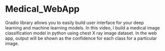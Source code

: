 # Medical_WebApp

Gradio library allows you to easily build user interface for your deep learning and machine learning models. In this video, i build a medical image classification model in python using chest X ray image dataset.
In the web app, output will be shown as the confidence for each class for a particular image.
